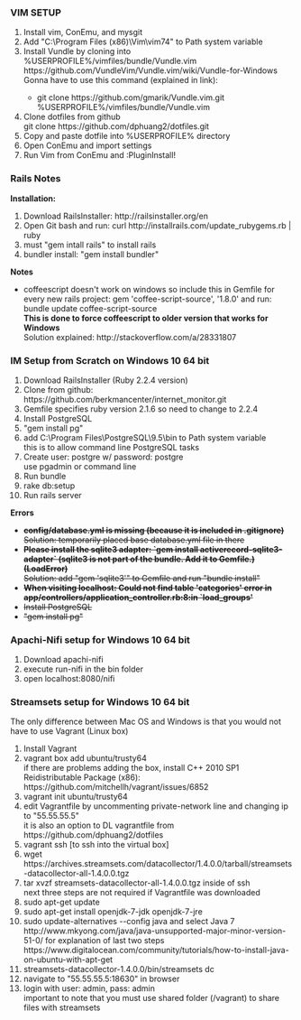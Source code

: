 <h3> VIM SETUP </h3> 
<ol>
    <li> Install vim, ConEmu, and mysgit </li>
    <li> Add "C:\Program Files (x86)\Vim\vim74" to Path system variable </li>
    <li> Install Vundle by cloning into %USERPROFILE%/vimfiles/bundle/Vundle.vim </li>
    https://github.com/VundleVim/Vundle.vim/wiki/Vundle-for-Windows
    Gonna have to use this command (explained in link):
    <ul>
        <li>git clone https://github.com/gmarik/Vundle.vim.git %USERPROFILE%/vimfiles/bundle/Vundle.vim </li>
    </ul> 
    <li> Clone dotfiles from github </li>
    git clone https://github.com/dphuang2/dotfiles.git
    <li> Copy and paste dotfile into %USERPROFILE% directory </li>
    <li> Open ConEmu and import settings </li>
    <li> Run Vim from ConEmu and :PluginInstall! </li>
</ol>    


<h3> Rails Notes </h3>
<b>  Installation:  </b>
<ol>
    <li> Download RailsInstaller: http://railsinstaller.org/en </li> 
    <li> Open Git bash and run: curl http://installrails.com/update_rubygems.rb | ruby </li>
    <li>must "gem intall rails" to install rails</li>
    <li>bundler install: "gem install bundler" </li>
</ol>

<b> Notes </b>
<ul>
    <li> coffeescript doesn't work on windows so include this in Gemfile for every new rails project: gem 'coffee-script-source', '1.8.0' and run: bundle update coffee-script-source </li>
    <b> This is done to force coffeescript to older version that works for Windows </b> <br>
    Solution explained: http://stackoverflow.com/a/28331807
</ul>

<h3> IM Setup from Scratch on Windows 10 64 bit </h3>

<ol>
    <li> Download RailsInstaller (Ruby 2.2.4 version) </li>
    <li> Clone from github: https://github.com/berkmancenter/internet_monitor.git </li>
    <li> Gemfile specifies ruby version 2.1.6 so need to change to 2.2.4 </li>
    <li> Install PostgreSQL </li>
    <li> "gem install pg" </li>
    <li> add C:\Program Files\PostgreSQL\9.5\bin to Path system variable </li> 
    this is to allow command line PostgreSQL tasks
    <li> Create user: postgre w/ password: postgre </li>
    use pgadmin or command line
    <li> Run bundle</li> 
    <li> rake db:setup </li>
    <li> Run rails server </li>
</ol>

<b>Errors</b>
<ul>
    <del><b><li> config/database.yml is missing (because it is included in .gitignore) </li></b></del>
    <del>Solution: temporarily placed base database.yml file in there</del>
    <del><b><li> Please install the sqlite3 adapter: `gem install activerecord-sqlite3-adapter` (sqlite3 is not part of the bundle. Add it to Gemfile.) (LoadError) </li></b></del>
    <del>Solution: add "gem 'sqlite3'" to Gemfile and run "bundle install"</del>
    <del><b><li> When visiting localhost: Could not find table 'categories' error in app/controllers/application_controller.rb:8:in `load_groups' </li></b></del>
    <del><li> Install PostgreSQL </li></del> 
    <del><li> "gem install pg" </li></del> 
</ul>


<h3>Apachi-Nifi setup for Windows 10 64 bit</h3>

<ol>
   <li> Download apachi-nifi </li>
   <li> execute run-nifi in the bin folder </li>
   <li> open localhost:8080/nifi </li>
</ol>

<h3>Streamsets setup for Windows 10 64 bit </h3>
The only difference between Mac OS and Windows is that you would not have to use Vagrant (Linux box)
<ol>
    <li> Install Vagrant </li>
    <li> vagrant box add ubuntu/trusty64 </li>
     if there are problems adding the box, install C++ 2010 SP1 Reidistributable Package (x86): https://github.com/mitchellh/vagrant/issues/6852 
    <li> vagrant init ubuntu/trusty64 </li>
    <li> edit Vagrantfile by uncommenting private-network line and changing ip to "55.55.55.5" </li>
    it is also an option to DL vagrantfile from https://github.com/dphuang2/dotfiles
    <li> vagrant ssh [to ssh into the virtual box] </li>
    <li> wget https://archives.streamsets.com/datacollector/1.4.0.0/tarball/streamsets-datacollector-all-1.4.0.0.tgz </li>
    <li> tar xvzf streamsets-datacollector-all-1.4.0.0.tgz inside of ssh </li>
    next three steps are not required if Vagrantfile was downloaded
    <li> sudo apt-get update </li>
    <li> sudo apt-get install openjdk-7-jdk openjdk-7-jre </li>
    <li> sudo update-alternatives --config java and select Java 7 </li>
    http://www.mkyong.com/java/java-unsupported-major-minor-version-51-0/ for explanation of last two steps
    https://www.digitalocean.com/community/tutorials/how-to-install-java-on-ubuntu-with-apt-get
    <li> streamsets-datacollector-1.4.0.0/bin/streamsets dc </li>
    <li> navigate to "55.55.55.5:18630" in browser </li>
    <li> login with user: admin, pass: admin </li>
    important to note that you must use shared folder (/vagrant) to share files with streamsets
</ol>

